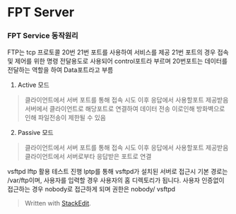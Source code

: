 # FPT Server

### FPT Service 동작원리
FTP는 tcp 프로토콜 20번 21번 포트를 사용하여 서비스를 제공
21번 포트의 경우 접속 및 제어를 위한 명령 전달용도로 사용되어 control포트라 부르며
20번포트는 데이터를 전달하는 역할을 하여 Data포트라고 부름

1. Active 모드
> 클라이언트에서 서버 포트를 통해 접속 시도 이후 응답에서 사용할포트 제공받음
	서버에서 클라이언트로 해당포트로 연결하여 데이터 전송
	이로인해 방화벽으로인해 파일전송이 제한될 수 있음
2. Passive 모드
> 클라이언트에서 서버 포트를 통해 접속 시도 이후 응답에서 사용할포트 제공받음
	클라이언트에서 서버로부타 응답받은 포트로 연결

vsftpd lftp 활용 테스트 진행
lptp를 통해 vsftpd가 설치된 서버로 접근시 기본 경로는 /var/ftp이며, 사용자를 입력할 경우 사용자의 홈 디렉토리가 됩니다.
사용자 인증없이 접근하는 경우 nobody로 접근하게 되며 권한은 nobody/
vsftpd 

> Written with [StackEdit](https://stackedit.io/).
<!--stackedit_data:
eyJoaXN0b3J5IjpbODgyOTkyNTAxLC0xNDQ4NDM3NjcxXX0=
-->